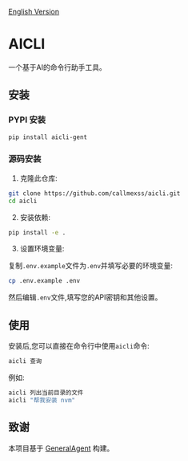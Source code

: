 [English Version](README_en.md)

# AICLI

一个基于AI的命令行助手工具。

## 安装

### PYPI 安装

```sh
pip install aicli-gent
```

### 源码安装

1. 克隆此仓库:

```sh
git clone https://github.com/callmexss/aicli.git
cd aicli
```

2. 安装依赖:

```sh
pip install -e .
```

3. 设置环境变量:

复制`.env.example`文件为`.env`并填写必要的环境变量:
```sh
cp .env.example .env
```
然后编辑`.env`文件,填写您的API密钥和其他设置。

## 使用

安装后,您可以直接在命令行中使用`aicli`命令:

```sh
aicli 查询
```

例如:

```sh
aicli 列出当前目录的文件
aicli "帮我安装 nvm"
```

## 致谢

本项目基于 [GeneralAgent](https://github.com/CosmosShadow/GeneralAgent) 构建。
